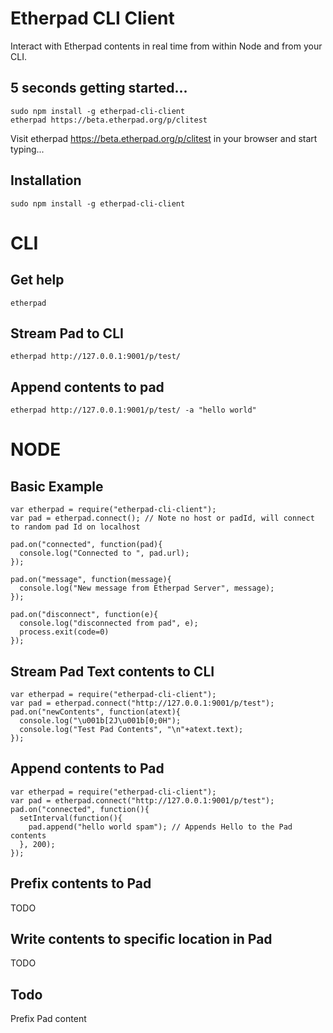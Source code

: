 # Etherpad CLI Client
Interact with Etherpad contents in real time from within Node and from your CLI.

## 5 seconds getting started...
```
sudo npm install -g etherpad-cli-client
etherpad https://beta.etherpad.org/p/clitest
```
Visit etherpad https://beta.etherpad.org/p/clitest in your browser and start typing...

## Installation
``sudo npm install -g etherpad-cli-client``

# CLI
## Get help
```
etherpad
```

## Stream Pad to CLI
```
etherpad http://127.0.0.1:9001/p/test/
```

## Append contents to pad
```
etherpad http://127.0.0.1:9001/p/test/ -a "hello world"
```

# NODE
## Basic Example

```
var etherpad = require("etherpad-cli-client");
var pad = etherpad.connect(); // Note no host or padId, will connect to random pad Id on localhost

pad.on("connected", function(pad){
  console.log("Connected to ", pad.url);
});

pad.on("message", function(message){
  console.log("New message from Etherpad Server", message);
});

pad.on("disconnect", function(e){
  console.log("disconnected from pad", e);
  process.exit(code=0)
});
```

## Stream Pad Text contents to CLI
```
var etherpad = require("etherpad-cli-client");
var pad = etherpad.connect("http://127.0.0.1:9001/p/test");
pad.on("newContents", function(atext){
  console.log("\u001b[2J\u001b[0;0H");
  console.log("Test Pad Contents", "\n"+atext.text);
});
```

## Append contents to Pad
```
var etherpad = require("etherpad-cli-client");
var pad = etherpad.connect("http://127.0.0.1:9001/p/test");
pad.on("connected", function(){
  setInterval(function(){
    pad.append("hello world spam"); // Appends Hello to the Pad contents
  }, 200);
});
```

## Prefix contents to Pad
TODO

## Write contents to specific location in Pad
TODO

## Todo
Prefix Pad content

